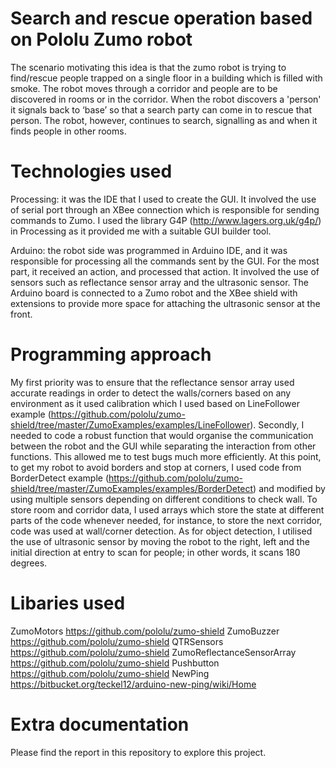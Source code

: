 # Search and rescue operation based on Pololu Zumo robot 

The scenario motivating this idea is that the zumo robot is trying to find/rescue people trapped on a single floor in a building which is filled with smoke. The robot moves through a corridor and people are to be discovered in rooms or in the corridor. When the robot discovers a 'person' it signals back to ‘base’ so that a search party can come in to rescue that person. The robot, however, continues to search, signalling as and when it finds people in other rooms.

# Technologies used

Processing: it was the IDE that I used to create the GUI. It involved the use of serial port through an XBee connection which is responsible for sending commands to Zumo. I used the library G4P (http://www.lagers.org.uk/g4p/) in Processing as it provided me with a suitable GUI builder tool.

Arduino: the robot side was programmed in Arduino IDE, and it was responsible for processing all the commands sent by the GUI. For the most part, it received an action, and processed that action. It involved the use of sensors such as reflectance sensor array and the ultrasonic sensor. The Arduino board is connected to a Zumo robot and the XBee shield with extensions to provide more space for attaching the ultrasonic sensor at the front.

# Programming approach

My first priority was to ensure that the reflectance sensor array used accurate readings in order to detect the walls/corners based on any environment as it used calibration which I used based on LineFollower example (https://github.com/pololu/zumo-shield/tree/master/ZumoExamples/examples/LineFollower). Secondly, I needed to code a robust function that would organise the communication between the robot and the GUI while separating the interaction from other functions. This allowed me to test bugs much more efficiently. At this point, to get my robot to avoid borders and stop at corners, I used code from BorderDetect example (https://github.com/pololu/zumo-shield/tree/master/ZumoExamples/examples/BorderDetect) and modified by using multiple sensors depending on different conditions to check wall. To store room and corridor data, I used arrays which store the state at different parts of the code whenever needed, for instance, to store the next corridor, code was used at wall/corner detection. As for object detection, I utilised the use of ultrasonic sensor by moving the robot to the right, left and the initial direction at entry to scan for people; in other words, it scans 180 degrees.

# Libaries used

ZumoMotors https://github.com/pololu/zumo-shield
ZumoBuzzer https://github.com/pololu/zumo-shield
QTRSensors https://github.com/pololu/zumo-shield
ZumoReflectanceSensorArray https://github.com/pololu/zumo-shield
Pushbutton https://github.com/pololu/zumo-shield
NewPing https://bitbucket.org/teckel12/arduino-new-ping/wiki/Home

# Extra documentation

Please find the report in this repository to explore this project.
